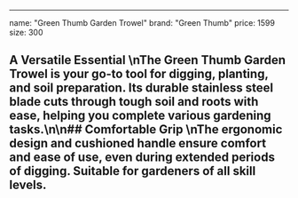 --- 
name: "Green Thumb Garden Trowel"
brand: "Green Thumb"
price: 1599
size: 300

## A Versatile Essential  \nThe **Green Thumb Garden Trowel** is your go-to tool for digging, planting, and soil preparation. Its durable stainless steel blade cuts through tough soil and roots with ease, helping you complete various gardening tasks.\n\n## Comfortable Grip  \nThe ergonomic design and cushioned handle ensure comfort and ease of use, even during extended periods of digging. Suitable for gardeners of all skill levels.

